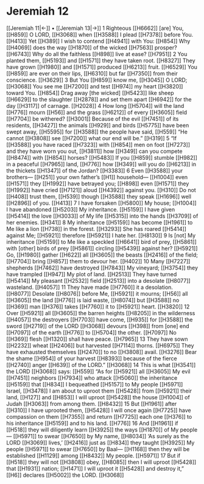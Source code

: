# Jeremiah 12
[[Jeremiah 11|←]] • [[Jeremiah 13|→]]
1 Righteous [[H6662]] [are] You, [[H859]] O LORD, [[H3068]] when [[H3588]] I plead [[H7378]] before You. [[H413]] Yet [[H389]] I wish to contend [[H4941]] with You: [[H854]] Why [[H4069]] does the way [[H1870]] of the wicked [[H7563]] prosper? [[H6743]] Why do all the faithless [[H898]] live at ease? [[H7951]] 
2 You planted them, [[H5193]] and [[H1571]] they have taken root. [[H8327]] They have grown [[H1980]] and [[H1571]] produced [[H6213]] fruit. [[H6529]] You [[H859]] are ever on their lips, [[H6310]] but far [[H7350]] from their conscience. [[H3629]] 
3 But You [[H859]] know me, [[H3045]] O LORD; [[H3068]] You see me [[H7200]] and test [[H974]] my heart [[H3820]] toward You. [[H854]] Drag away [the wicked] [[H5423]] like sheep [[H6629]] to the slaughter [[H2878]] and set them apart [[H6942]] for the day [[H3117]] of carnage. [[H2028]] 
4 How long [[H5704]] will the land [[H776]] mourn [[H56]] and the grass [[H6212]] of every [[H3605]] field [[H7704]] be withered? [[H3001]] Because of the evil [[H7451]] of its residents, [[H3427]] the animals [[H929]] and birds [[H5775]] have been swept away, [[H5595]] for [[H3588]] the people have said, [[H559]] “He cannot [[H3808]] see [[H7200]] what our end will be.” [[H319]] 
5 “If [[H3588]] you have raced [[H7323]] with [[H854]] men on foot [[H7273]] and they have worn you out, [[H3811]] how [[H349]] can you compete [[H8474]] with [[H854]] horses? [[H5483]] If you [[H859]] stumble [[H982]] in a peaceful [[H7965]] land, [[H776]] how [[H349]] will you do [[H6213]] in the thickets [[H1347]] of the Jordan? [[H3383]] 
6 Even [[H3588]] your brothers— [[H251]] your own father’s [[H1]] household— [[H1004]] even [[H1571]] they [[H1992]] have betrayed you; [[H898]] even [[H1571]] they [[H1992]] have cried [[H7121]] aloud [[H4392]] against you. [[H310]] Do not [[H408]] trust them, [[H539]] though [[H3588]] they speak [[H1696]] well [[H2896]] of you. [[H413]] 
7 I have forsaken [[H5800]] My house; [[H1004]] I have abandoned [[H5203]] My inheritance. [[H5159]] I have given [[H5414]] the love [[H3033]] of My life [[H5315]] into the hands [[H3709]] of her enemies. [[H341]] 
8 My inheritance [[H5159]] has become [[H1961]] to Me  like a lion [[H738]] in the forest. [[H3293]] She has roared [[H5414]] against Me; [[H5921]] therefore [[H5921]] I hate her. [[H8130]] 
9 Is [not] My inheritance [[H5159]] to Me  like a speckled [[H6641]] bird of prey, [[H5861]] with [other] birds of prey [[H5861]] circling [[H5439]] against her? [[H5921]] Go, [[H1980]] gather [[H622]] all [[H3605]] the beasts [[H2416]] of the field; [[H7704]] bring [[H857]] them to devour her. [[H402]] 
10 Many [[H7227]] shepherds [[H7462]] have destroyed [[H7843]] My vineyard; [[H3754]] they have trampled [[H947]] My plot of land. [[H2513]] They have turned [[H5414]] My pleasant [[H2532]] field [[H2513]] into a desolate [[H8077]] wasteland. [[H4057]] 
11 They have made [[H7760]] it a desolation. [[H8077]] Desolate [[H8076]] before Me, [[H5921]] it mourns; [[H56]] all [[H3605]] the land [[H776]] is laid waste, [[H8074]] but [[H3588]] no [[H369]] man [[H376]] takes [[H7760]] it to [[H5921]] heart. [[H3820]] 
12 Over [[H5921]] all [[H3605]] the barren heights [[H8205]] in the wilderness [[H4057]] the destroyers [[H7703]] have come, [[H935]] for [[H3588]] the sword [[H2719]] of the LORD [[H3068]] devours [[H398]] from [one] end [[H7097]] of the earth [[H776]] to [[H5704]] the other. [[H7097]] No [[H369]] flesh [[H1320]] shall have peace. [[H7965]] 
13 They have sown [[H2232]] wheat [[H2406]] but harvested [[H7114]] thorns. [[H6975]] They have exhausted themselves [[H2470]] to no [[H3808]] avail. [[H3276]] Bear the shame [[H954]] of your harvest [[H8393]] because of the fierce [[H2740]] anger [[H639]] of the LORD.” [[H3068]] 
14 This is what [[H3541]] the LORD [[H3068]] says: [[H559]] “As for [[H5921]] all [[H3605]] My evil [[H7451]] neighbors [[H7934]] who attack [[H5060]] the inheritance [[H5159]] that [[H834]] I bequeathed [[H5157]] to My people [[H5971]] Israel, [[H3478]] I am about to uproot them [[H5428]] from [[H5921]] their land, [[H127]] and [[H853]] I will uproot [[H5428]] the house [[H1004]] of Judah [[H3063]] from among them. [[H8432]] 
15 But [[H1961]] after [[H310]] I have uprooted them, [[H5428]] I will once again [[H7725]] have compassion on them [[H7355]] and return [[H7725]] each one [[H376]] to his inheritance [[H5159]] and to his land. [[H776]] 
16 And [[H1961]] if [[H518]] they will diligently learn [[H3925]] the ways [[H1870]] of My people— [[H5971]] to swear [[H7650]] by My name, [[H8034]] ‘As surely as the LORD [[H3069]] lives,’ [[H2416]] just as [[H834]] they taught [[H3925]] My people [[H5971]] to swear [[H7650]] by Baal— [[H1168]] then they will be established [[H1129]] among [[H8432]] My people. [[H5971]] 
17 But if [[H518]] they will not [[H3808]] obey, [[H8085]] then I will uproot [[H5428]] that [[H1931]] nation; [[H1471]] I will uproot it [[H5428]] and destroy it,” [[H6]] declares [[H5002]] the LORD. [[H3068]] 

